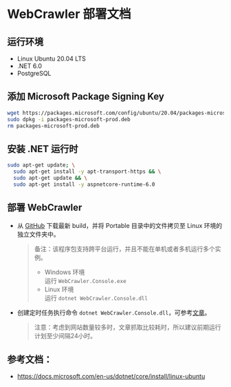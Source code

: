 # WebCrawler 部署文档

## 运行环境
- Linux Ubuntu 20.04 LTS
- .NET 6.0
- PostgreSQL

## 添加 Microsoft Package Signing Key
```Bash
wget https://packages.microsoft.com/config/ubuntu/20.04/packages-microsoft-prod.deb -O packages-microsoft-prod.deb
sudo dpkg -i packages-microsoft-prod.deb
rm packages-microsoft-prod.deb
```

## 安装 .NET 运行时
```Bash
sudo apt-get update; \
  sudo apt-get install -y apt-transport-https && \
  sudo apt-get update && \
  sudo apt-get install -y aspnetcore-runtime-6.0
```

## 部署 WebCrawler

- 从 [GitHub](./) 下载最新 build，并将 Portable 目录中的文件拷贝至 Linux 环境的独立文件夹中。
  > 备注：该程序包支持跨平台运行，并且不能在单机或者多机运行多个实例。
  > - Windows 环境\
      运行 `WebCrawler.Console.exe`
  > - Linux 环境\
      运行 `dotnet WebCrawler.Console.dll`
- 创建定时任务执行命令 `dotnet WebCrawler.Console.dll`，可参考[文章](https://ubuntuhandbook.org/index.php/2021/05/create-schedule-tasks-ubuntu-daily-weekly-monthly-job/)。
  > 注意：考虑到网站数量较多时，文章抓取比较耗时，所以建议前期运行计划至少间隔24小时。

## 参考文档：
- https://docs.microsoft.com/en-us/dotnet/core/install/linux-ubuntu
